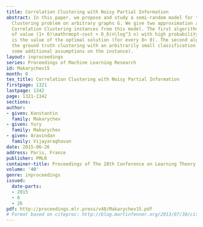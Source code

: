 ```yaml
---
title: Correlation Clustering with Noisy Partial Information
abstract: In this paper, we propose and study a semi-random model for the Correlation
  Clustering problem on arbitrary graphs G. We give two approximation algorithms for
  Correlation Clustering instances from this model. The first algorithm finds a solution
  of value (1+ δ)\mathrmopt-cost + O_δ(n\log^3 n) with high probability, where \mathrmopt-cost
  is the value of the optimal solution (for every δ> 0). The second algorithm finds
  the ground truth clustering with an arbitrarily small classification error η(under
  some additional assumptions on the instance).
layout: inproceedings
series: Proceedings of Machine Learning Research
id: Makarychev15
month: 0
tex_title: Correlation Clustering with Noisy Partial Information
firstpage: 1321
lastpage: 1342
page: 1321-1342
sections: 
author:
- given: Konstantin
  family: Makarychev
- given: Yury
  family: Makarychev
- given: Aravindan
  family: Vijayaraghavan
date: 2015-06-26
address: Paris, France
publisher: PMLR
container-title: Proceedings of The 28th Conference on Learning Theory
volume: '40'
genre: inproceedings
issued:
  date-parts:
  - 2015
  - 6
  - 26
pdf: http://proceedings.mlr.press/v40/Makarychev15.pdf
# Format based on citeproc: http://blog.martinfenner.org/2013/07/30/citeproc-yaml-for-bibliographies/
---
```

